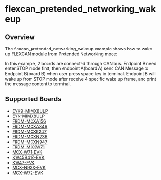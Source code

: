# flexcan_pretended_networking_wakeup

## Overview
The flexcan_pretended_networking_wakeup example shows how to wake up FLEXCAN module from Pretended Networking mode:

In this example, 2 boards are connected through CAN bus. Endpoint B need enter STOP mode first, then endpoint A(board A) send CAN Message to Endpoint B(board B)
when user press space key in terminal. Endpoint B will wake up from STOP mode after receive 4 specific wake up frame, and print
the message content to terminal.

## Supported Boards
- [EVK9-MIMX8ULP](../../../_boards/evk9mimx8ulp/driver_examples/flexcan/pretended_networking_wakeup/example_board_readme.md)
- [EVK-MIMX8ULP](../../../_boards/evkmimx8ulp/driver_examples/flexcan/pretended_networking_wakeup/example_board_readme.md)
- [FRDM-MCXA156](../../../_boards/frdmmcxa156/driver_examples/flexcan/pretended_networking_wakeup/example_board_readme.md)
- [FRDM-MCXA346](../../../_boards/frdmmcxa346/driver_examples/flexcan/pretended_networking_wakeup/example_board_readme.md)
- [FRDM-MCXE247](../../../_boards/frdmmcxe247/driver_examples/flexcan/pretended_networking_wakeup/example_board_readme.md)
- [FRDM-MCXN236](../../../_boards/frdmmcxn236/driver_examples/flexcan/pretended_networking_wakeup/example_board_readme.md)
- [FRDM-MCXN947](../../../_boards/frdmmcxn947/driver_examples/flexcan/pretended_networking_wakeup/example_board_readme.md)
- [FRDM-MCXW71](../../../_boards/frdmmcxw71/driver_examples/flexcan/pretended_networking_wakeup/example_board_readme.md)
- [MCX-W71-EVK](../../../_boards/mcxw71evk/driver_examples/flexcan/pretended_networking_wakeup/example_board_readme.md)
- [KW45B41Z-EVK](../../../_boards/kw45b41zevk/driver_examples/flexcan/pretended_networking_wakeup/example_board_readme.md)
- [KW47-EVK](../../../_boards/kw47evk/driver_examples/flexcan/pretended_networking_wakeup/example_board_readme.md)
- [MCX-N9XX-EVK](../../../_boards/mcxn9xxevk/driver_examples/flexcan/pretended_networking_wakeup/example_board_readme.md)
- [MCX-W72-EVK](../../../_boards/mcxw72evk/driver_examples/flexcan/pretended_networking_wakeup/example_board_readme.md)
